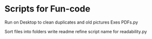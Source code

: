 # Scripts for Fun-code
Run on Desktop to clean duplicates and old pictures Exes PDFs.py

Sort files into folders write readme refine script name for readability.py

